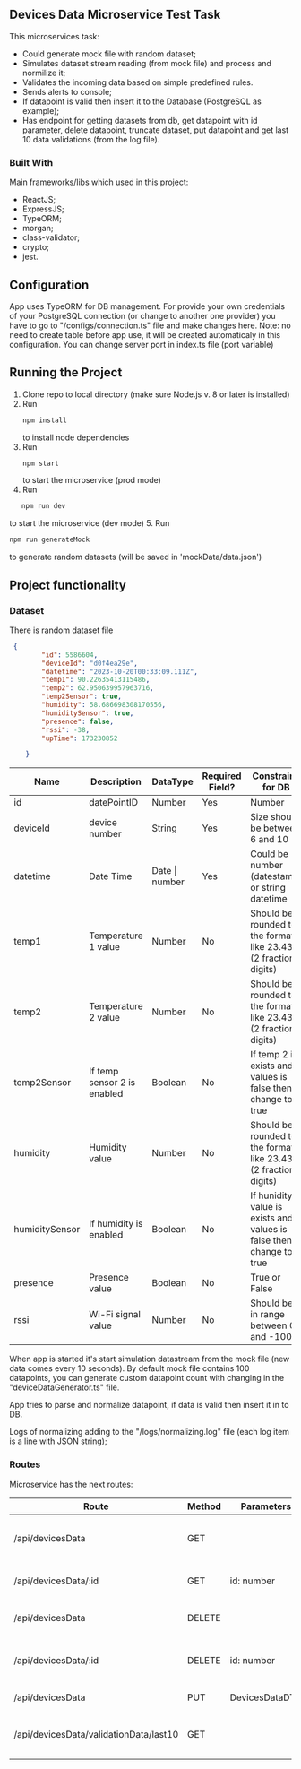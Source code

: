 ## Devices Data Microservice Test Task

This microservices task:

- Could generate mock file with random dataset;
- Simulates dataset stream reading (from mock file) and process and normilize it;
- Validates the incoming data based on simple predefined rules.
- Sends alerts to console;
- If datapoint is valid then insert it to the Database (PostgreSQL as example);
- Has endpoint for getting datasets from db, get datapoint with id parameter, delete datapoint, truncate dataset, put datapoint and get last 10 data validations (from the log file).

### Built With

Main frameworks/libs which used in this project:

- ReactJS;
- ExpressJS;
- TypeORM;
- morgan;
- class-validator;
- crypto;
- jest.

## Configuration

App uses TypeORM for DB management. For provide your own credentials of your PostgreSQL connection (or change to another one provider) you have to go to "/configs/connection.ts" file and make changes here.
Note: no need to create table before app use, it will be created automaticaly in this configuration.
You can change server port in index.ts file (port variable)

## Running the Project

1. Clone repo to local directory (make sure Node.js v. 8 or later is installed)
2. Run
   ```sh
   npm install
   ```
   to install node dependencies
3. Run
   ```sh
   npm start
   ```
   to start the microservice (prod mode)
4. Run

```sh
   npm run dev
```

to start the microservice (dev mode) 5.
Run

```sh
npm run generateMock
```

to generate random datasets (will be saved in 'mockData/data.json')

## Project functionality

### Dataset

There is random dataset file

```JSON
 {
        "id": 5586604,
        "deviceId": "d0f4ea29e",
        "datetime": "2023-10-20T00:33:09.111Z",
        "temp1": 90.22635413115486,
        "temp2": 62.950639957963716,
        "temp2Sensor": true,
        "humidity": 58.686698308170556,
        "humiditySensor": true,
        "presence": false,
        "rssi": -38,
        "upTime": 173230852

    }
```

| Name           | Description                 | DataType       | Required Field? | Constrains for DB                                                   |
| -------------- | --------------------------- | -------------- | --------------- | ------------------------------------------------------------------- |
| id             | datePointID                 | Number         | Yes             | Number                                                              |
| deviceId       | device number               | String         | Yes             | Size should be between 6 and 10                                     |
| datetime       | Date Time                   | Date \| number | Yes             | Could be number (datestamp) or string datetime                      |
| temp1          | Temperature 1 value         | Number         | No              | Should be rounded to the format like 23.43 (2 fraction digits)      |
| temp2          | Temperature 2 value         | Number         | No              | Should be rounded to the format like 23.43 (2 fraction digits)      |
| temp2Sensor    | If temp sensor 2 is enabled | Boolean        | No              | If temp 2 is exists and values is false then change to true         |
| humidity       | Humidity value              | Number         | No              | Should be rounded to the format like 23.43 (2 fraction digits)      |
| humiditySensor | If humidity is enabled      | Boolean        | No              | If hunidity value is exists and values is false then change to true |
| presence       | Presence value              | Boolean        | No              | True or False                                                       |
| rssi           | Wi-Fi signal value          | Number         | No              | Should be in range between 0 and -100                               |

When app is started it's start simulation datastream from the mock file (new data comes every 10 seconds).
By default mock file contains 100 datapoints, you can generate custom datapoint count with changing in the "deviceDataGenerator.ts" file.

App tries to parse and normalize datapoint, if data is valid then insert it in to DB.

Logs of normalizing adding to the "/logs/normalizing.log" file (each log item is a line with JSON string);

### Routes

Microservice has the next routes:

| Route                                  | Method | Parameters     | Returns                                      |
| -------------------------------------- | ------ | -------------- | -------------------------------------------- |
| /api/devicesData                       | GET    |                | Data from the deviceData table               |
| /api/devicesData/:id                   | GET    | id: number     | Datapoint with requested id                  |
| /api/devicesData                       | DELETE |                | Table truncate results                       |
| /api/devicesData/:id                   | DELETE | id: number     | Datapoint deletion result with requested id  |
| /api/devicesData                       | PUT    | DevicesDataDTO | Inserted value                               |
| /api/devicesData/validationData/last10 | GET    |                | Last 10 line from the normalization log file |

